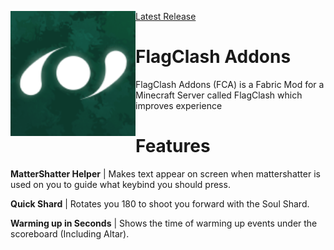 [Latest Release](https://github.com/Vaapukkax/FlagClash-Addons/releases/latest)
<img align="left" src="src/main/resources/fca/assets/icon.png" height="200" width="200">

# FlagClash Addons
FlagClash Addons (FCA) is a Fabric Mod for a Minecraft Server called FlagClash which improves experience

# Features
**MatterShatter Helper** | Makes text appear on screen when mattershatter is used on you to guide what keybind you should press.

**Quick Shard** | Rotates you 180 to shoot you forward with the Soul Shard.

**Warming up in Seconds** | Shows the time of warming up events under the scoreboard (Including Altar).
